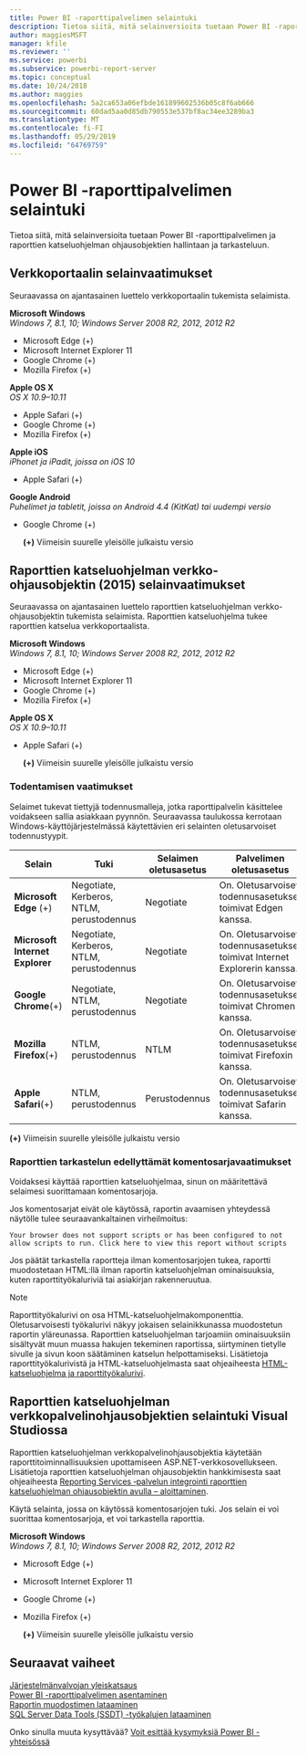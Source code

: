 ```yaml
---
title: Power BI -raporttipalvelimen selaintuki
description: Tietoa siitä, mitä selainversioita tuetaan Power BI -raporttipalvelimen ja raporttien katseluohjelman ohjausobjektien hallintaan ja tarkasteluun.
author: maggiesMSFT
manager: kfile
ms.reviewer: ''
ms.service: powerbi
ms.subservice: powerbi-report-server
ms.topic: conceptual
ms.date: 10/24/2018
ms.author: maggies
ms.openlocfilehash: 5a2ca653a06efbde161899602536b05c8f6ab666
ms.sourcegitcommit: 60dad5aa0d85db790553e537bf8ac34ee3289ba3
ms.translationtype: MT
ms.contentlocale: fi-FI
ms.lasthandoff: 05/29/2019
ms.locfileid: "64769759"
---
```

# <a name="browser-support-for-power-bi-report-server"></a>Power BI -raporttipalvelimen selaintuki
Tietoa siitä, mitä selainversioita tuetaan Power BI -raporttipalvelimen ja raporttien katseluohjelman ohjausobjektien hallintaan ja tarkasteluun.

## <a name="browser-requirements-for-the-web-portal"></a>Verkkoportaalin selainvaatimukset
Seuraavassa on ajantasainen luettelo verkkoportaalin tukemista selaimista.

**Microsoft Windows**  
*Windows 7, 8.1, 10; Windows Server 2008 R2, 2012, 2012 R2*

* Microsoft Edge (+)
* Microsoft Internet Explorer 11
* Google Chrome (+)
* Mozilla Firefox (+)

**Apple OS X**  
*OS X 10.9–10.11*

* Apple Safari (+)
* Google Chrome (+)
* Mozilla Firefox (+)

**Apple iOS**  
*iPhonet ja iPadit, joissa on iOS 10*

* Apple Safari (+)

**Google Android**  
*Puhelimet ja tabletit, joissa on Android 4.4 (KitKat) tai uudempi versio*

* Google Chrome (+)
  
  **(+)**  Viimeisin suurelle yleisölle julkaistu versio

## <a name="browser-requirements-for-the-report-viewer-web-control-2015"></a>Raporttien katseluohjelman verkko-ohjausobjektin (2015) selainvaatimukset
Seuraavassa on ajantasainen luettelo raporttien katseluohjelman verkko-ohjausobjektin tukemista selaimista. Raporttien katseluohjelma tukee raporttien katselua verkkoportaalista.

**Microsoft Windows**  
*Windows 7, 8.1, 10; Windows Server 2008 R2, 2012, 2012 R2*

* Microsoft Edge (+)
* Microsoft Internet Explorer 11
* Google Chrome (+)
* Mozilla Firefox (+)

**Apple OS X**  
*OS X 10.9–10.11*

* Apple Safari (+)
  
  **(+)**  Viimeisin suurelle yleisölle julkaistu versio

### <a name="authentication-requirements"></a>Todentamisen vaatimukset
Selaimet tukevat tiettyjä todennusmalleja, jotka raporttipalvelin käsittelee voidakseen sallia asiakkaan pyynnön. Seuraavassa taulukossa kerrotaan Windows-käyttöjärjestelmässä käytettävien eri selainten oletusarvoiset todennustyypit.

| **Selain** | **Tuki** | **Selaimen oletusasetus** | **Palvelimen oletusasetus** |
| --- | --- | --- | --- |
| **Microsoft Edge** (+) |Negotiate, Kerberos, NTLM, perustodennus |Negotiate |On. Oletusarvoiset todennusasetukset toimivat Edgen kanssa. |
| **Microsoft Internet Explorer** |Negotiate, Kerberos, NTLM, perustodennus |Negotiate |On. Oletusarvoiset todennusasetukset toimivat Internet Explorerin kanssa. |
| **Google Chrome**(+) |Negotiate, NTLM, perustodennus |Negotiate |On. Oletusarvoiset todennusasetukset toimivat Chromen kanssa. |
| **Mozilla Firefox**(+) |NTLM, perustodennus |NTLM |On. Oletusarvoiset todennusasetukset toimivat Firefoxin kanssa. |
| **Apple Safari**(+) |NTLM, perustodennus |Perustodennus |On. Oletusarvoiset todennusasetukset toimivat Safarin kanssa. |

 **(+)**  Viimeisin suurelle yleisölle julkaistu versio

### <a name="script-requirements-for-viewing-reports"></a>Raporttien tarkastelun edellyttämät komentosarjavaatimukset
Voidaksesi käyttää raporttien katseluohjelmaa, sinun on määritettävä selaimesi suorittamaan komentosarjoja.

Jos komentosarjat eivät ole käytössä, raportin avaamisen yhteydessä näytölle tulee seuraavankaltainen virheilmoitus:

```
Your browser does not support scripts or has been configured to not allow scripts to run. Click here to view this report without scripts
```

 Jos päätät tarkastella raportteja ilman komentosarjojen tukea, raportti muodostetaan HTML:llä ilman raportin katseluohjelman ominaisuuksia, kuten raporttityökaluriviä tai asiakirjan rakenneruutua.

> [!NOTE]
> Raporttityökalurivi on osa HTML-katseluohjelmakomponenttia. Oletusarvoisesti työkalurivi näkyy jokaisen selainikkunassa muodostetun raportin yläreunassa. Raporttien katseluohjelman tarjoamiin ominaisuuksiin sisältyvät muun muassa hakujen tekeminen raportissa, siirtyminen tietylle sivulle ja sivun koon säätäminen katselun helpottamiseksi. Lisätietoja raporttityökalurivistä ja HTML-katseluohjelmasta saat ohjeaiheesta [HTML-katseluohjelma ja raporttityökalurivi](https://docs.microsoft.com/sql/reporting-services/html-viewer-and-the-report-toolbar).
> 
> 

## <a name="browser-support-for-report-viewer-web-server-controls-in-visual-studio"></a>Raporttien katseluohjelman verkkopalvelinohjausobjektien selaintuki Visual Studiossa
Raporttien katseluohjelman verkkopalvelinohjausobjektia käytetään raporttitoiminnallisuuksien upottamiseen ASP.NET-verkkosovellukseen. Lisätietoja raporttien katseluohjelman ohjausobjektin hankkimisesta saat ohjeaiheesta [Reporting Services ‑palvelun integrointi raporttien katseluohjelman ohjausobjektin avulla – aloittaminen](https://docs.microsoft.com/sql/reporting-services/application-integration/integrating-reporting-services-using-reportviewer-controls-get-started).

Käytä selainta, jossa on käytössä komentosarjojen tuki. Jos selain ei voi suorittaa komentosarjoja, et voi tarkastella raporttia.

**Microsoft Windows**  
*Windows 7, 8.1, 10; Windows Server 2008 R2, 2012, 2012 R2*

* Microsoft Edge (+)
* Microsoft Internet Explorer 11
* Google Chrome (+)
* Mozilla Firefox (+)
  
  **(+)**  Viimeisin suurelle yleisölle julkaistu versio

## <a name="next-steps"></a>Seuraavat vaiheet
[Järjestelmänvalvojan yleiskatsaus](admin-handbook-overview.md)  
[Power BI -raporttipalvelimen asentaminen](install-report-server.md)  
[Raportin muodostimen lataaminen](https://www.microsoft.com/download/details.aspx?id=53613)  
[SQL Server Data Tools (SSDT) -työkalujen lataaminen](http://go.microsoft.com/fwlink/?LinkID=616714)

Onko sinulla muuta kysyttävää? [Voit esittää kysymyksiä Power BI -yhteisössä](https://community.powerbi.com/)

